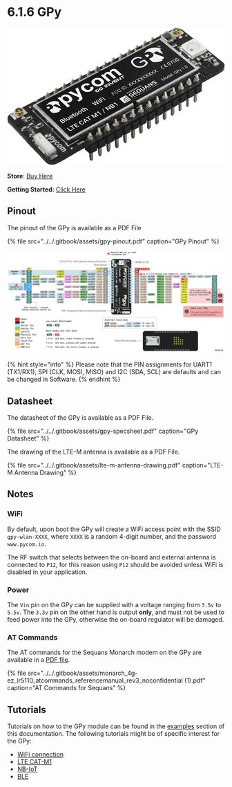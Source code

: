 # 6.1.6 GPy

![](../../.gitbook/assets/gpy%20%281%29.png)

**Store**: [Buy Here](http://www.pycom.io/gpy)

**Getting Started:** [Click Here](https://docs.pycom.io/chapter/gettingstarted/connection/gpy.html)

## Pinout

The pinout of the GPy is available as a PDF File

{% file src="../../.gitbook/assets/gpy-pinout.pdf" caption="GPy Pinout" %}

![](../../.gitbook/assets/gpy-pinout.png)

{% hint style="info" %}
Please note that the PIN assignments for UART1 \(TX1/RX1\), SPI \(CLK, MOSI, MISO\) and I2C \(SDA, SCL\) are defaults and can be changed in Software.
{% endhint %}

## Datasheet

The datasheet of the GPy is available as a PDF File.

{% file src="../../.gitbook/assets/gpy-specsheet.pdf" caption="GPy Datasheet" %}

The drawing of the LTE-M antenna is available as a PDF File.

{% file src="../../.gitbook/assets/lte-m-antenna-drawing.pdf" caption="LTE-M Antenna Drawing" %}

## Notes

### WiFi

By default, upon boot the GPy will create a WiFi access point with the SSID `gpy-wlan-XXXX`, where `XXXX` is a random 4-digit number, and the password `www.pycom.io`.

The RF switch that selects between the on-board and external antenna is connected to `P12`, for this reason using `P12` should be avoided unless WiFi is disabled in your application.

### Power

The `Vin` pin on the GPy can be supplied with a voltage ranging from `3.5v` to `5.5v`. The `3.3v` pin on the other hand is output **only**, and must not be used to feed power into the GPy, otherwise the on-board regulator will be damaged.

### AT Commands

The AT commands for the Sequans Monarch modem on the GPy are available in a [PDF file](https://docs.pycom.io/chapter/datasheets/downloads/Monarch_4G-EZ_LR5110_ATCommands_ReferenceManual_Rev3_NOCONFIDENTIAL.pdf).

{% file src="../../.gitbook/assets/monarch\_4g-ez\_lr5110\_atcommands\_referencemanual\_rev3\_noconfidential \(1\).pdf" caption="AT Commands for Sequans" %}

## Tutorials

Tutorials on how to the GPy module can be found in the [examples](../../tutorials-and-examples/tutorials.md) section of this documentation. The following tutorials might be of specific interest for the GPy:

* [WiFi connection](../../tutorials-and-examples/all/wlan.md)
* [LTE CAT-M1](../../tutorials-and-examples/lte/cat_m1.md)
* [NB-IoT](../../tutorials-and-examples/lte/nb_iot.md)
* [BLE](../../tutorials-and-examples/all/ble.md)

